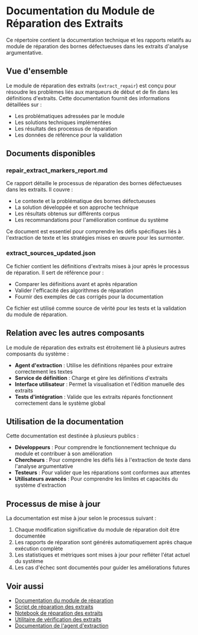 # Documentation du Module de Réparation des Extraits

Ce répertoire contient la documentation technique et les rapports relatifs au module de réparation des bornes défectueuses dans les extraits d'analyse argumentative.

## Vue d'ensemble

Le module de réparation des extraits (`extract_repair`) est conçu pour résoudre les problèmes liés aux marqueurs de début et de fin dans les définitions d'extraits. Cette documentation fournit des informations détaillées sur :

- Les problématiques adressées par le module
- Les solutions techniques implémentées
- Les résultats des processus de réparation
- Les données de référence pour la validation

## Documents disponibles

### repair_extract_markers_report.md

Ce rapport détaille le processus de réparation des bornes défectueuses dans les extraits. Il couvre :

- Le contexte et la problématique des bornes défectueuses
- La solution développée et son approche technique
- Les résultats obtenus sur différents corpus
- Les recommandations pour l'amélioration continue du système

Ce document est essentiel pour comprendre les défis spécifiques liés à l'extraction de texte et les stratégies mises en œuvre pour les surmonter.

### extract_sources_updated.json

Ce fichier contient les définitions d'extraits mises à jour après le processus de réparation. Il sert de référence pour :

- Comparer les définitions avant et après réparation
- Valider l'efficacité des algorithmes de réparation
- Fournir des exemples de cas corrigés pour la documentation

Ce fichier est utilisé comme source de vérité pour les tests et la validation du module de réparation.

## Relation avec les autres composants

Le module de réparation des extraits est étroitement lié à plusieurs autres composants du système :

- **Agent d'extraction** : Utilise les définitions réparées pour extraire correctement les textes
- **Service de définition** : Charge et gère les définitions d'extraits
- **Interface utilisateur** : Permet la visualisation et l'édition manuelle des extraits
- **Tests d'intégration** : Valide que les extraits réparés fonctionnent correctement dans le système global

## Utilisation de la documentation

Cette documentation est destinée à plusieurs publics :

- **Développeurs** : Pour comprendre le fonctionnement technique du module et contribuer à son amélioration
- **Chercheurs** : Pour comprendre les défis liés à l'extraction de texte dans l'analyse argumentative
- **Testeurs** : Pour valider que les réparations sont conformes aux attentes
- **Utilisateurs avancés** : Pour comprendre les limites et capacités du système d'extraction

## Processus de mise à jour

La documentation est mise à jour selon le processus suivant :

1. Chaque modification significative du module de réparation doit être documentée
2. Les rapports de réparation sont générés automatiquement après chaque exécution complète
3. Les statistiques et métriques sont mises à jour pour refléter l'état actuel du système
4. Les cas d'échec sont documentés pour guider les améliorations futures

## Voir aussi

- [Documentation du module de réparation](../README.md)
- [Script de réparation des extraits](../repair_extract_markers.py)
- [Notebook de réparation des extraits](../repair_extract_markers.ipynb)
- [Utilitaire de vérification des extraits](../verify_extracts.py)
- [Documentation de l'agent d'extraction](../../../../agents/core/extract/README.md)